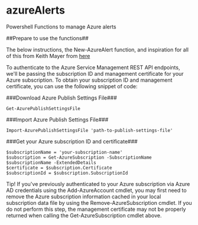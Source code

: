 # azureAlerts
Powershell Functions to manage Azure alerts

##Prepare to use the functions##

The below instructions, the New-AzureAlert function, and inspiration for all of this from Keith Mayer from [here](http://blogs.technet.com/b/keithmayer/archive/2014/11/08/scripts-to-tools-automate-monitoring-alert-rules-in-microsoft-azure-with-powershell-and-the-azure-service-management-rest-api.aspx)

To authenticate to the Azure Service Management REST API endpoints, we'll be passing the subscription ID and management certificate for your Azure subscription.  To obtain your subscription ID and management certificate, you can use the following snippet of code:

###Download Azure Publish Settings File###

    Get-AzurePublishSettingsFile

###Import Azure Publish Settings File###

    Import-AzurePublishSettingsFile 'path-to-publish-settings-file'

###Get your Azure subscription ID and certificate###

    $subscriptionName = 'your-subscription-name'
    $subscription = Get-AzureSubscription -SubscriptionName $subscriptionName -ExtendedDetails 
    $certificate = $subscription.Certificate
    $subscriptionId = $subscription.SubscriptionId

Tip! If you've previously authenticated to your Azure subscription via Azure AD credentials using the Add-AzureAccount cmdlet, you may first need to remove the Azure subscription information cached in your local subscription data file by using the Remove-AzureSubscription cmdlet. If you do not perform this step, the management certificate may not be properly returned when calling the Get-AzureSubscription cmdlet above.


